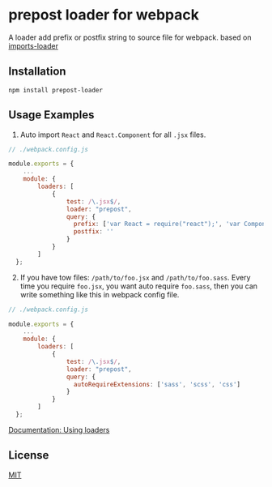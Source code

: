 # prepost loader for webpack

A loader add prefix or postfix string to source file for webpack. based on [imports-loader](https://github.com/webpack/imports-loader)

## Installation

```
npm install prepost-loader
```

## Usage Examples


1. Auto import `React` and `React.Component` for all `.jsx` files.

  ```javascript
  // ./webpack.config.js

  module.exports = {
      ...
      module: {
          loaders: [
              {
                  test: /\.jsx$/,
                  loader: "prepost",
                  query: {
                    prefix: ['var React = require("react");', 'var Component = React.Component;'],
                    postfix: ''
                  }
              }
          ]
    };
  ```


2. If you have tow files: `/path/to/foo.jsx` and `/path/to/foo.sass`. Every time you require `foo.jsx`, you want auto require `foo.sass`, then you can write something like this in webpack config file.

  ```javascript
  // ./webpack.config.js

  module.exports = {
      ...
      module: {
          loaders: [
              {
                  test: /\.jsx$/,
                  loader: "prepost",
                  query: {
                    autoRequireExtensions: ['sass', 'scss', 'css']
                  }
              }
          ]
    };
  ```

[Documentation: Using loaders](http://webpack.github.io/docs/using-loaders.html)



## License

[MIT](http://www.opensource.org/licenses/mit-license.php)
